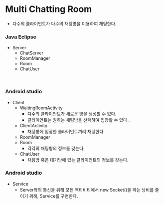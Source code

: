 # Multi Chatting Room

- 다수의 클라이언트가 다수의 채팅방을 이용하여 채팅한다. 
  <br>

### Java Eclipse

- Server
  - ChatServer
  - RoomManager
  - Room
  - ChatUser

<br>

### Android studio

- Client
  - WaitingRoomActivity
    - 다수의 클라이언트가 새로운 방을 생성할 수 있다. 
    - 클라이언트는 원하는 채팅방을 선택하여 입장할 수 있다 .
  - ClientActivity
    - 채팅방에 입장한 클라이언트끼리 채팅한다.
  - RoomManager
  - Room
    - 각각의 채팅방의 정보를 갖는다.
  - ChatUser
    - 채팅방 혹은 대기방에 있는 클라이언트의 정보를 갖는다. 
      <br>

### Android studio

- Service
  - Server와의 통신을 위해 모든 액티비티에서 new Socket()을 하는 낭비를 줄이기 위해, Service를 구현한다.
